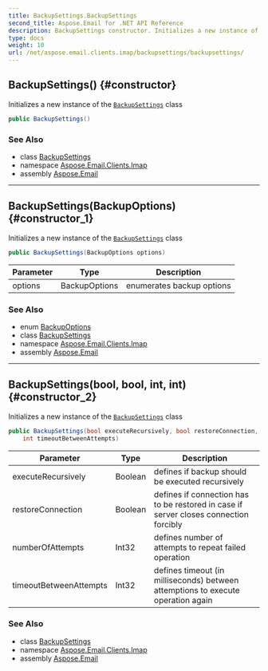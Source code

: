 ```yaml
---
title: BackupSettings.BackupSettings
second_title: Aspose.Email for .NET API Reference
description: BackupSettings constructor. Initializes a new instance of the BackupSettings class
type: docs
weight: 10
url: /net/aspose.email.clients.imap/backupsettings/backupsettings/
---
```

## BackupSettings() {#constructor}

Initializes a new instance of the [`BackupSettings`](../) class

```csharp
public BackupSettings()
```

### See Also

* class [BackupSettings](../)
* namespace [Aspose.Email.Clients.Imap](../../backupsettings/)
* assembly [Aspose.Email](../../../)

---

## BackupSettings(BackupOptions) {#constructor_1}

Initializes a new instance of the [`BackupSettings`](../) class

```csharp
public BackupSettings(BackupOptions options)
```

| Parameter | Type | Description |
| --- | --- | --- |
| options | BackupOptions | enumerates backup options |

### See Also

* enum [BackupOptions](../../../aspose.email.storage.pst/backupoptions/)
* class [BackupSettings](../)
* namespace [Aspose.Email.Clients.Imap](../../backupsettings/)
* assembly [Aspose.Email](../../../)

---

## BackupSettings(bool, bool, int, int) {#constructor_2}

Initializes a new instance of the [`BackupSettings`](../) class

```csharp
public BackupSettings(bool executeRecursively, bool restoreConnection, int numberOfAttempts, 
    int timeoutBetweenAttempts)
```

| Parameter | Type | Description |
| --- | --- | --- |
| executeRecursively | Boolean | defines if backup should be executed recursively |
| restoreConnection | Boolean | defines if connection has to be restored in case if server closes connection forcibly |
| numberOfAttempts | Int32 | defines number of attempts to repeat failed operation |
| timeoutBetweenAttempts | Int32 | defines timeout (in milliseconds) between attemptions to execute operation again |

### See Also

* class [BackupSettings](../)
* namespace [Aspose.Email.Clients.Imap](../../backupsettings/)
* assembly [Aspose.Email](../../../)


